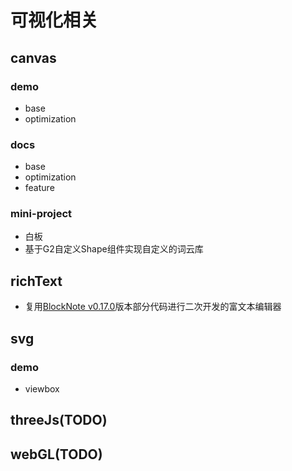 # 可视化相关

## canvas

### demo
- base
- optimization
### docs
- base
- optimization
- feature
### mini-project
- 白板
- 基于G2自定义Shape组件实现自定义的词云库
  
## richText
  - 复用[BlockNote v0.17.0](https://github.com/TypeCellOS/BlockNote)版本部分代码进行二次开发的富文本编辑器

## svg

### demo
- viewbox

## threeJs(TODO)

## webGL(TODO)
